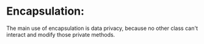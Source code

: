# Encapsulation:
The main use of encapsulation is data privacy, because no other class can't interact and modify those private methods.